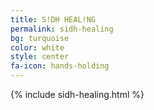 ```yaml
---
title: S!DH HEAL!NG
permalink: sidh-healing
bg: turquoise
color: white
style: center
fa-icon: hands-holding
---
```


{% include sidh-healing.html %}
 

